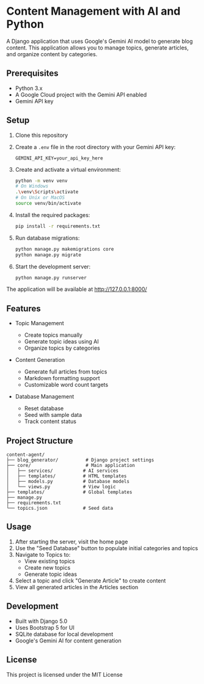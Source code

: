 # Content Management with AI and Python

A Django application that uses Google's Gemini AI model to generate blog content. This application allows you to manage topics, generate articles, and organize content by categories.

## Prerequisites

- Python 3.x
- A Google Cloud project with the Gemini API enabled
- Gemini API key

## Setup

1. Clone this repository

2. Create a `.env` file in the root directory with your Gemini API key:
   ```
   GEMINI_API_KEY=your_api_key_here
   ```

3. Create and activate a virtual environment:
   ```bash
   python -m venv venv
   # On Windows
   .\venv\Scripts\activate
   # On Unix or MacOS
   source venv/bin/activate
   ```

4. Install the required packages:
   ```bash
   pip install -r requirements.txt
   ```

5. Run database migrations:
   ```bash
   python manage.py makemigrations core
   python manage.py migrate
   ```

6. Start the development server:
   ```bash
   python manage.py runserver
   ```

The application will be available at http://127.0.0.1:8000/

## Features

- Topic Management
  - Create topics manually
  - Generate topic ideas using AI
  - Organize topics by categories

- Content Generation
  - Generate full articles from topics
  - Markdown formatting support
  - Customizable word count targets

- Database Management
  - Reset database
  - Seed with sample data
  - Track content status

## Project Structure

```
content-agent/
├── blog_generator/          # Django project settings
├── core/                    # Main application
│   ├── services/           # AI services
│   ├── templates/          # HTML templates
│   ├── models.py           # Database models
│   └── views.py            # View logic
├── templates/              # Global templates
├── manage.py
├── requirements.txt
└── topics.json             # Seed data
```

## Usage

1. After starting the server, visit the home page
2. Use the "Seed Database" button to populate initial categories and topics
3. Navigate to Topics to:
   - View existing topics
   - Create new topics
   - Generate topic ideas
4. Select a topic and click "Generate Article" to create content
5. View all generated articles in the Articles section

## Development

- Built with Django 5.0
- Uses Bootstrap 5 for UI
- SQLite database for local development
- Google's Gemini AI for content generation

## License

This project is licensed under the MIT License

